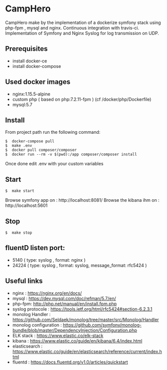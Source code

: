 CampHero
===================

CampHero make by the implementation of a dockerize symfony stack using php-fpm , mysql and nginx.
Continuous integration with travis-ci.
Implementation of Symfony and Nginx Syslog for log transmission on UDP.

Prerequisites
------------
- install docker-ce
- install docker-compose

Used docker images
------------
- nginx:1.15.5-alpine
- custom php ( based on php:7.2.11-fpm ) (cf /docker/php/Dockerfile)
- mysql:5.7


Install
------------
From project path run the following command:
```
$  docker-compose pull
$  make .env
$  docker pull composer/composer
$  docker run --rm -v $(pwd):/app composer/composer install
```
Once done edit .env with your custom variables

Start
------------
```
$  make start
```
Browse symfony app on : http://localhost:8081/
Browse the kibana ihm on : http://localhost:5601

Stop
------------
```
$  make stop
```

fluentD listen port:
------------
- 5140 ( type: syslog , format: nginx )
- 24224 ( type: syslog , format: syslog, message_format: rfc5424 )

Useful links
------------
- nginx : https://nginx.org/en/docs/
- mysql : https://dev.mysql.com/doc/refman/5.7/en/
- php-fpm: http://php.net/manual/en/install.fpm.php
- syslog protocole : https://tools.ietf.org/html/rfc5424#section-6.2.3.1
- monolog Handler : https://github.com/Seldaek/monolog/tree/master/src/Monolog/Handler
- monolog configuration : https://github.com/symfony/monolog-bundle/blob/master/DependencyInjection/Configuration.php
- ELK stack : https://www.elastic.co/elk-stack
- kibana : https://www.elastic.co/guide/en/kibana/6.4/index.html
- elasticsearch : https://www.elastic.co/guide/en/elasticsearch/reference/current/index.html
- fluentd : https://docs.fluentd.org/v1.0/articles/quickstart
